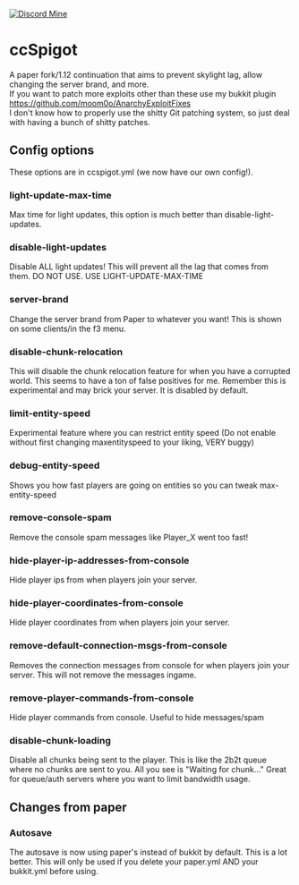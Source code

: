 [![Discord Mine](https://img.shields.io/discord/807380182729228298?label=chat&logo=discord&logoColor=white)](https://discord.gg/vsmnEcCSsn)
# ccSpigot
A paper fork/1.12 continuation that aims to prevent skylight lag, allow changing the server brand, and more.
<br>
If you want to patch more exploits other than these use my bukkit plugin https://github.com/moom0o/AnarchyExploitFixes
<br>
I don't know how to properly use the shitty Git patching system, so just deal with having a bunch of shitty patches.
## Config options
These options are in ccspigot.yml (we now have our own config!).

### light-update-max-time
Max time for light updates, this option is much better than disable-light-updates. 
### disable-light-updates
Disable ALL light updates! This will prevent all the lag that comes from them. DO NOT USE. USE LIGHT-UPDATE-MAX-TIME
### server-brand
Change the server brand from Paper to whatever you want! This is shown on some clients/in the f3 menu.
### disable-chunk-relocation
This will disable the chunk relocation feature for when you have a corrupted world. This seems to have a ton of false positives for me. Remember this is experimental and may brick your server. It is disabled by default.
### limit-entity-speed
Experimental feature where you can restrict entity speed (Do not enable without first changing maxentityspeed to your liking, VERY buggy)
### debug-entity-speed
Shows you how fast players are going on entities so you can tweak max-entity-speed
### remove-console-spam 
Remove the console spam messages like Player_X went too fast!
### hide-player-ip-addresses-from-console
Hide player ips from when players join your server.
### hide-player-coordinates-from-console
Hide player coordinates from when players join your server.
### remove-default-connection-msgs-from-console
Removes the connection messages from console for when players join your server. This will not remove the messages ingame.
### remove-player-commands-from-console
Hide player commands from console. Useful to hide messages/spam
### disable-chunk-loading
Disable all chunks being sent to the player. This is like the 2b2t queue where no chunks are sent to you. All you see is "Waiting for chunk..." Great for queue/auth servers where you want to limit bandwidth usage.

## Changes from paper
### Autosave
The autosave is now using paper's instead of bukkit by default. This is a lot better.
This will only be used if you delete your paper.yml AND your bukkit.yml before using.
